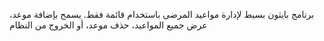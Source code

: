 برنامج بايثون بسيط لإدارة مواعيد المرضى باستخدام قائمة فقط.
يسمح بإضافة موعد، عرض جميع المواعيد، حذف موعد، أو الخروج من النظام
